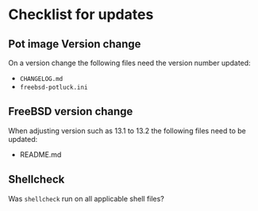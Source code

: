 # Checklist for updates

## Pot image Version change
On a version change the following files need the version number updated:
* `CHANGELOG.md`
* `freebsd-potluck.ini`

## FreeBSD version change
When adjusting version such as 13.1 to 13.2 the following files need to be updated:
* README.md

## Shellcheck
Was `shellcheck` run on all applicable shell files?

